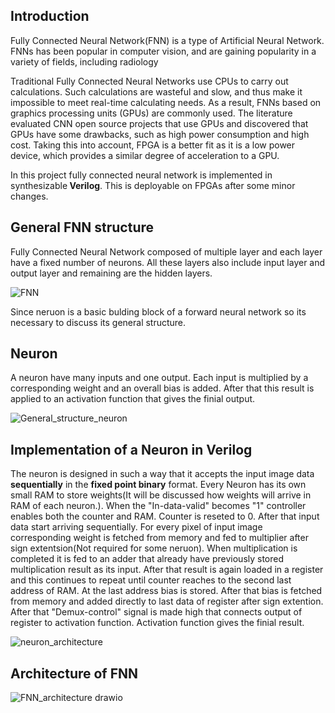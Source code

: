 ## $\textbf{Introduction}$
$\text{Fully Connected Neural Network(FNN) is a type of Artificial Neural Network. FNNs has been popular in computer vision, }$ 
$\text{and are gaining popularity in a variety of fields, including radiology}$

$\text{Traditional Fully Connected Neural Networks use CPUs to carry out calculations. Such calculations are wasteful and }$
$\text{slow, and thus make it impossible to meet real-time calculating needs.}$ $\text{As a result, FNNs based on graphics processing }$
$\text{units (GPUs) are commonly used. The literature evaluated CNN open source projects that use GPUs and discovered that }$
$\text{GPUs have some drawbacks, such as high power consumption and high cost. Taking this into account, FPGA is a}$
$\text{better fit as it is a low power device, which provides a similar degree of acceleration }$
$\text{to a GPU.}$

$\text{In this project fully connected neural network is implemented in synthesizable} \textbf{ Verilog}.$ $\text{This is deployable}$
$\text{on FPGAs after some minor changes.}$

## $\textbf{General FNN structure}$
$\text{Fully Connected Neural Network composed of multiple layer and each layer have a fixed number of neurons. All these }$
$\text{layers also include input layer and output layer and remaining are the hidden layers.}$

![FNN](https://user-images.githubusercontent.com/91585086/183276654-58cde0ca-0cef-4131-903d-e5f574b42baa.png)
   
$\text{ Since neruon is a basic bulding block of a forward neural network so its necessary to discuss its general structure.}$

## $\textbf{Neuron}$
$\text{A neuron have many inputs and one output. Each input is multiplied by a corresponding weight and an overall bias}$
$\text{is added. After that this result is applied to an activation function that gives the finial output.}$

![General_structure_neuron](https://user-images.githubusercontent.com/91585086/183300664-178cc740-6eb4-44ac-9140-2a4b7d264574.png)

## $\textbf{Implementation of a Neuron in Verilog}$
$\text{The neuron is designed in such a way that it accepts the input image data}$ $\textbf{ sequentially}$ $\text{ in the }$ $\textbf{fixed point binary}$
$\text{format. Every Neuron has its own small RAM to store weights(It will be discussed how weights will arrive in RAM of }$
$\text{each neuron.). When the "In-data-valid" becomes "1" controller enables both the counter and RAM. Counter is }$
$\text{reseted to 0. After that input data start arriving sequentially. For every pixel of input image corresponding weight }$
$\text{is fetched from memory and fed to multiplier after sign extentsion(Not required for some neruon). When multiplication}$
$\text{ is completed it is fed to an adder that already have previously stored multiplication result as its input. After }$
$\text{that result is again loaded in a register and this continues to repeat until counter reaches to the second last address }$
$\text{ of RAM. At the last address bias is stored. After that bias is fetched from memory and added directly to last data of }$
$\text{register after sign extention. After that "Demux-control" signal is made high that connects output of register to activation }$
$\text{function. Activation function gives the finial result.}$

![neuron_architecture](https://user-images.githubusercontent.com/91585086/183444485-0b3ae431-46c2-4c1c-b1c8-82b4d22bca47.png)

## $\text{Architecture of FNN}$

![FNN_architecture drawio](https://user-images.githubusercontent.com/91585086/183720077-6e657a5f-44fa-4138-9543-3e9127b727ee.png)


